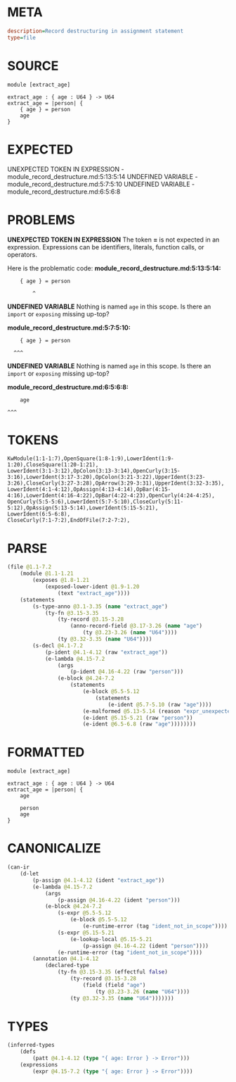 # META
~~~ini
description=Record destructuring in assignment statement
type=file
~~~
# SOURCE
~~~roc
module [extract_age]

extract_age : { age : U64 } -> U64
extract_age = |person| {
    { age } = person
    age
}
~~~
# EXPECTED
UNEXPECTED TOKEN IN EXPRESSION - module_record_destructure.md:5:13:5:14
UNDEFINED VARIABLE - module_record_destructure.md:5:7:5:10
UNDEFINED VARIABLE - module_record_destructure.md:6:5:6:8
# PROBLEMS
**UNEXPECTED TOKEN IN EXPRESSION**
The token **=** is not expected in an expression.
Expressions can be identifiers, literals, function calls, or operators.

Here is the problematic code:
**module_record_destructure.md:5:13:5:14:**
```roc
    { age } = person
```
            ^


**UNDEFINED VARIABLE**
Nothing is named `age` in this scope.
Is there an `import` or `exposing` missing up-top?

**module_record_destructure.md:5:7:5:10:**
```roc
    { age } = person
```
      ^^^


**UNDEFINED VARIABLE**
Nothing is named `age` in this scope.
Is there an `import` or `exposing` missing up-top?

**module_record_destructure.md:6:5:6:8:**
```roc
    age
```
    ^^^


# TOKENS
~~~zig
KwModule(1:1-1:7),OpenSquare(1:8-1:9),LowerIdent(1:9-1:20),CloseSquare(1:20-1:21),
LowerIdent(3:1-3:12),OpColon(3:13-3:14),OpenCurly(3:15-3:16),LowerIdent(3:17-3:20),OpColon(3:21-3:22),UpperIdent(3:23-3:26),CloseCurly(3:27-3:28),OpArrow(3:29-3:31),UpperIdent(3:32-3:35),
LowerIdent(4:1-4:12),OpAssign(4:13-4:14),OpBar(4:15-4:16),LowerIdent(4:16-4:22),OpBar(4:22-4:23),OpenCurly(4:24-4:25),
OpenCurly(5:5-5:6),LowerIdent(5:7-5:10),CloseCurly(5:11-5:12),OpAssign(5:13-5:14),LowerIdent(5:15-5:21),
LowerIdent(6:5-6:8),
CloseCurly(7:1-7:2),EndOfFile(7:2-7:2),
~~~
# PARSE
~~~clojure
(file @1.1-7.2
	(module @1.1-1.21
		(exposes @1.8-1.21
			(exposed-lower-ident @1.9-1.20
				(text "extract_age"))))
	(statements
		(s-type-anno @3.1-3.35 (name "extract_age")
			(ty-fn @3.15-3.35
				(ty-record @3.15-3.28
					(anno-record-field @3.17-3.26 (name "age")
						(ty @3.23-3.26 (name "U64"))))
				(ty @3.32-3.35 (name "U64"))))
		(s-decl @4.1-7.2
			(p-ident @4.1-4.12 (raw "extract_age"))
			(e-lambda @4.15-7.2
				(args
					(p-ident @4.16-4.22 (raw "person")))
				(e-block @4.24-7.2
					(statements
						(e-block @5.5-5.12
							(statements
								(e-ident @5.7-5.10 (raw "age"))))
						(e-malformed @5.13-5.14 (reason "expr_unexpected_token"))
						(e-ident @5.15-5.21 (raw "person"))
						(e-ident @6.5-6.8 (raw "age"))))))))
~~~
# FORMATTED
~~~roc
module [extract_age]

extract_age : { age : U64 } -> U64
extract_age = |person| {
	age
	
	person
	age
}
~~~
# CANONICALIZE
~~~clojure
(can-ir
	(d-let
		(p-assign @4.1-4.12 (ident "extract_age"))
		(e-lambda @4.15-7.2
			(args
				(p-assign @4.16-4.22 (ident "person")))
			(e-block @4.24-7.2
				(s-expr @5.5-5.12
					(e-block @5.5-5.12
						(e-runtime-error (tag "ident_not_in_scope"))))
				(s-expr @5.15-5.21
					(e-lookup-local @5.15-5.21
						(p-assign @4.16-4.22 (ident "person"))))
				(e-runtime-error (tag "ident_not_in_scope"))))
		(annotation @4.1-4.12
			(declared-type
				(ty-fn @3.15-3.35 (effectful false)
					(ty-record @3.15-3.28
						(field (field "age")
							(ty @3.23-3.26 (name "U64"))))
					(ty @3.32-3.35 (name "U64")))))))
~~~
# TYPES
~~~clojure
(inferred-types
	(defs
		(patt @4.1-4.12 (type "{ age: Error } -> Error")))
	(expressions
		(expr @4.15-7.2 (type "{ age: Error } -> Error"))))
~~~
